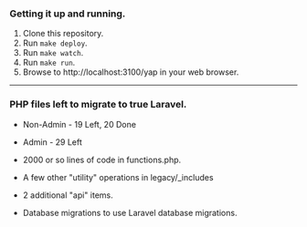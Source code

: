 ### Getting it up and running.

1. Clone this repository.
2. Run `make deploy`. 
3. Run `make watch`. 
4. Run `make run`. 
5. Browse to http://localhost:3100/yap in your web browser.

---

### PHP files left to migrate to true Laravel.

* Non-Admin - 19 Left, 20 Done
* Admin - 29 Left

* 2000 or so lines of code in functions.php.
* A few other "utility" operations in legacy/_includes
* 2 additional "api" items.
* Database migrations to use Laravel database migrations.
